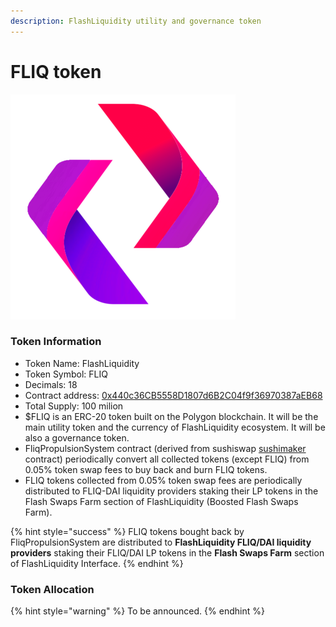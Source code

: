 ```yaml
---
description: FlashLiquidity utility and governance token
---
```


# FLIQ token

![FLIQ token logo](../.gitbook/assets/logo360X360.png)

### Token Information

* Token Name: FlashLiquidity
* Token Symbol: FLIQ
* Decimals: 18
* Contract address: [0x440c36CB5558D1807d6B2C04f9f36970387aEB68](https://polygonscan.com/address/0x440c36CB5558D1807d6B2C04f9f36970387aEB68)
* Total Supply: 100 milion
* $FLIQ is an ERC-20 token built on the Polygon blockchain. It will be the main utility token and the currency of FlashLiquidity ecosystem. It will be also a governance token.
* FliqPropulsionSystem contract (derived from sushiswap [sushimaker](https://github.com/sushiswap/sushiswap/blob/canary/contracts/SushiMaker.sol) contract) periodically convert all collected tokens (except FLIQ) from 0.05% token swap fees to buy back and burn FLIQ tokens.
* FLIQ tokens collected from 0.05% token swap fees are periodically distributed to FLIQ-DAI liquidity providers staking their LP tokens in the Flash Swaps Farm section of FlashLiquidity (Boosted Flash Swaps Farm).

{% hint style="success" %}
FLIQ tokens bought back by FliqPropulsionSystem are distributed to **FlashLiquidity FLIQ/DAI liquidity providers** staking their FLIQ/DAI LP tokens in the **Flash Swaps Farm** section of FlashLiquidity Interface.&#x20;
{% endhint %}

### Token Allocation

{% hint style="warning" %}
To be announced.
{% endhint %}
